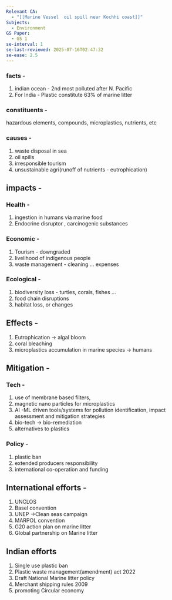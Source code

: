 ```yaml
---
Relevant CA:
  - "[[Marine Vessel  oil spill near Kochhi coast]]"
Subjects:
  - Environment
GS Paper:
  - GS 1
se-interval: 1
se-last-reviewed: 2025-07-16T02:47:32
se-ease: 2.5
---
```

### facts -

1. indian ocean - 2nd most polluted after N. Pacific
2. For India - Plastic constitute 63% of marine litter

  

### constituents -

hazardous elements, compounds, microplastics, nutrients, etc

  

### causes -

1. waste disposal in sea
2. oil spills
3. irresponsible tourism
4. unsustainable agri(runoff of nutrients - eutrophication)

  

## impacts -

### Health -

1. ingestion in humans via marine food
2. Endocrine disruptor , carcinogenic substances

  

### Economic -

1. Tourism - downgraded
2. livelihood of indigenous people
3. waste management - cleaning … expenses

  

### Ecological -

1. biodiversity loss - turtles, corals, fishes …
2. food chain disruptions
3. habitat loss, or changes

  

## Effects -

1. Eutrophication → algal bloom
2. coral bleaching
3. microplastics accumulation in marine species → humans

  

## Mitigation -

### Tech -

1. use of membrane based filters,
2. magnetic nano particles for microplastics
3. AI -ML driven tools/systems for pollution identification, impact assessment and mitigation strategies
4. bio-tech → bio-remediation
5. alternatives to plastics

  

### Policy -

1. plastic ban
2. extended producers responsibility
3. international co-operation and funding

  

## International efforts -

1. UNCLOS
2. Basel convention
3. UNEP →Clean seas campaign
4. MARPOL convention
5. G20 action plan on marine litter
6. Global partnership on Marine litter

  

## Indian efforts

1. Single use plastic ban
2. Plastic waste management(amendment) act 2022
3. Draft National Marine litter policy
4. Merchant shipping rules 2009
5. promoting Circular economy